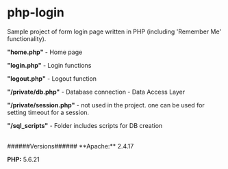# php-login
Sample project of form login page written in PHP (including 'Remember Me' functionality).

**"home.php"** - Home page

**"login.php"** - Login functions

**"logout.php"** - Logout function

**"/private/db.php"** - Database connection - Data Access Layer

**"/private/session.php"** - not used in the project. one can be used for setting timeout for a session.

**"/sql_scripts"** - Folder includes scripts for DB creation

<br/>
######Versions######
**Apache:** 2.4.17

**PHP:** 5.6.21
